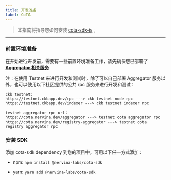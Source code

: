 ```yaml
---
title: 开发准备
label: CoTA
---
```


> 本指南将指导您如何安装 [cota-sdk-js](https://github.com/nervina-labs/cota-sdk-js) 。

---

### 前置环境准备

在开始进行开发前，需要有一些前置环境准备工作，请先确保您已部署了 **[Aggregator 相关服务](https://www.cotadev.io/docs/guides/aggregator)**

注：在使用 Testnet 来进行开发和测试时，除了可以自己部署 Aggregator 服务以外，也可以使用以下社区提供的公共 rpc 服务来进行开发和测试：

```
ckb testnet:
https://testnet.ckbapp.dev/rpc ---> ckb testnet node rpc
https://testnet.ckbapp.dev/indexer ---> ckb testnet indexer rpc

testnet aggregator rpc url：
https://cota.nervina.dev/aggregator ---> testnet cota aggregator rpc
https://cota.nervina.dev/registry-aggregator ---> testnet cota registry aggregator rpc
```

### 安装 SDK

添加 cota-sdk dependency 到您的项目中，可用以下任一方式添加：

- npm: `npm install @nervina-labs/cota-sdk`

- yarn: `yarn add @nervina-labs/cota-sdk`
